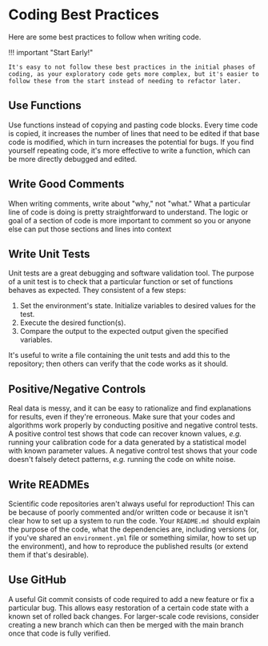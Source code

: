 # Coding Best Practices

Here are some best practices to follow when writing code.

!!! important "Start Early!"

    It's easy to not follow these best practices in the initial phases of coding, as your exploratory code gets more complex, but it's easier to follow these from the start instead of needing to refactor later.

## Use Functions

Use functions instead of copying and pasting code blocks. Every time code is copied, it increases the number of lines that need to be edited if that base code is modified, which in turn increases the potential for bugs. If you find yourself repeating code, it's more effective to write a function, which can be more directly debugged and edited.

## Write Good Comments

When writing comments, write about "why," not "what." What a particular line of code is doing is pretty straightforward to understand. The logic or goal of a section of code is more important to comment so you or anyone else can put those sections and lines into context

## Write Unit Tests

Unit tests are a great debugging and software validation tool. The purpose of a unit test is to check that a particular function or set of functions behaves as expected. They consistent of a few steps:

1. Set the environment's state. Initialize variables to desired values for the test.
2. Execute the desired function(s).
3. Compare the output to the expected output given the specified variables.

It's useful to write a file containing the unit tests and add this to the repository; then others can verify that the code works as it should.

## Positive/Negative Controls

Real data is messy, and it can be easy to rationalize and find explanations for results, even if they're erroneous. Make sure that your codes and algorithms work properly by conducting positive and negative control tests. A positive control test shows that code can recover known values, *e.g.* running your calibration code for a data generated by a statistical model with known parameter values. A negative control test shows that your code doesn't falsely detect patterns, *e.g.* running the code on white noise.

## Write READMEs

Scientific code repositories aren't always useful for reproduction! This can be because of poorly commented and/or written code or because it isn't clear how to set up a system to run the code. Your `README.md `should explain the purpose of the code, what the dependencies are, including versions (or, if you've shared an `environment.yml` file or something similar, how to set up the environment), and how to reproduce the published results (or extend them if that's desirable).

## Use GitHub

A useful Git commit consists of code required to add a new feature or fix a particular bug. This allows easy restoration of a certain code state with a known set of rolled back changes. For larger-scale code revisions, consider creating a new branch which can then be merged with the main branch once that code is fully verified.